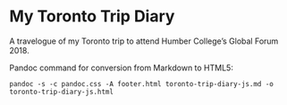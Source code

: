 # My Toronto Trip Diary

A travelogue of my Toronto trip to attend Humber College’s Global Forum 2018.

Pandoc command for conversion from Markdown to HTML5:

```
pandoc -s -c pandoc.css -A footer.html toronto-trip-diary-js.md -o toronto-trip-diary-js.html
```